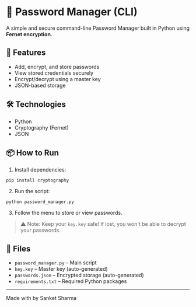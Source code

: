 # 🔐 Password Manager (CLI)

A simple and secure command-line Password Manager built in Python using **Fernet encryption**.

## 🚀 Features
- Add, encrypt, and store passwords
- View stored credentials securely
- Encrypt/decrypt using a master key
- JSON-based storage

## 🛠 Technologies
- Python
- Cryptography (Fernet)
- JSON

## 📦 How to Run

1. Install dependencies:
```
pip install cryptography
```

2. Run the script:
```
python password_manager.py
```

3. Follow the menu to store or view passwords.

> ⚠️ Note: Keep your `key.key` safe! If lost, you won't be able to decrypt your passwords.

## 📁 Files
- `password_manager.py` – Main script
- `key.key` – Master key (auto-generated)
- `passwords.json` – Encrypted storage (auto-generated)
- `requirements.txt` – Required Python packages

---
Made with by Sanket Sharma
